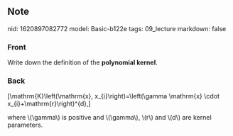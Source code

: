 ## Note
nid: 1620897082772
model: Basic-b122e
tags: 09_lecture
markdown: false

### Front
Write down the definition of the <b>polynomial kernel</b>.

### Back
\[\mathrm{K}\left(\mathrm{x}, x_{i}\right)=\left(\gamma \mathrm{x} \cdot x_{i}+\mathrm{r}\right)^{d},\]<div>
</div><div>where \(\gamma\) is positive and \(\gamma\), \(r\) and \(d\) are kernel parameters.
</div>
